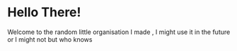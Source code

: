 # Hello There!  
Welcome to the random little organisation I made , I might use it in the future or I might not but who knows
